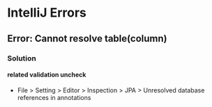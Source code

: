 # IntelliJ Errors

## Error: Cannot resolve table(column)

### Solution

#### related validation uncheck

- File > Setting > Editor > Inspection > JPA > Unresolved database references in annotations
